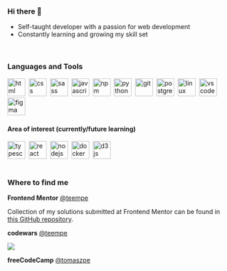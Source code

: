 ### Hi there 👋

* Self-taught developer with a passion for web development
* Constantly learning and growing my skill set

<br />

### Languages and Tools
<div>
  <img alt="html" width="40px" height="40px" src="https://cdn.jsdelivr.net/gh/devicons/devicon/icons/html5/html5-original.svg" />&nbsp;
  <img alt="css" width="40px" height="40px" src="https://cdn.jsdelivr.net/gh/devicons/devicon/icons/css3/css3-original.svg" />&nbsp;
  <img alt="sass" width="40px" height="40px" src="https://cdn.jsdelivr.net/gh/devicons/devicon/icons/sass/sass-original.svg" />&nbsp;
  <img alt="javascript" width="40px" height="40px" src="https://cdn.jsdelivr.net/gh/devicons/devicon/icons/javascript/javascript-original.svg" />&nbsp;
  <img alt="npm" width="40px" height="40px" src="https://cdn.jsdelivr.net/gh/devicons/devicon/icons/npm/npm-original-wordmark.svg" />&nbsp;
  <img alt="python" width="40px" height="40px" src="https://cdn.jsdelivr.net/gh/devicons/devicon/icons/python/python-original.svg" />&nbsp;
  <img alt="git" width="40px" height="40px" src="https://cdn.jsdelivr.net/gh/devicons/devicon/icons/git/git-original.svg" />&nbsp;
  <img alt="postgresql" width="40px" height="40px" src="https://cdn.jsdelivr.net/gh/devicons/devicon/icons/postgresql/postgresql-original.svg" />&nbsp;
  <img alt="linux" width="40px" height="40px" src="https://cdn.jsdelivr.net/gh/devicons/devicon/icons/linux/linux-original.svg" />&nbsp;
  <img alt="vscode" width="40px" height="40px" src="https://cdn.jsdelivr.net/gh/devicons/devicon/icons/vscode/vscode-original.svg" />&nbsp;
  <img alt="figma" width="40px" height="40px" src="https://cdn.jsdelivr.net/gh/devicons/devicon/icons/figma/figma-original.svg" />&nbsp;
</div>

#### Area of interest (currently/future learning)
<div>
  <img alt="typescript" width="40px" height="40px" src="https://cdn.jsdelivr.net/gh/devicons/devicon/icons/typescript/typescript-original.svg" />&nbsp;
  <img alt="react" width="40px" height="40px" src="https://cdn.jsdelivr.net/gh/devicons/devicon/icons/react/react-original.svg" />&nbsp;
  <img alt="nodejs" width="40px" height="40px" src="https://cdn.jsdelivr.net/gh/devicons/devicon/icons/nodejs/nodejs-original.svg" />&nbsp;
  <img alt="docker" width="40px" height="40px" src="https://cdn.jsdelivr.net/gh/devicons/devicon/icons/docker/docker-original.svg" />&nbsp;
  <img alt="d3js" width="40px" height="40px" src="https://cdn.jsdelivr.net/gh/devicons/devicon/icons/d3js/d3js-plain.svg" />&nbsp;
</div>

<br />

### Where to find me

**Frontend Mentor** [@teempe](https://www.frontendmentor.io/profile/teempe)

Collection of my solutions submitted at Frontend Mentor can be found in [this GitHub repository](https://github.com/teempe/frontend-mentor-challenges).

**codewars** [@teempe](https://www.codewars.com/users/teempe)

[![](https://www.codewars.com/users/teempe/badges/large)](https://www.codewars.com/users/teempe)

**freeCodeCamp** [@tomaszpe](https://www.freecodecamp.org/tomaszpe)
